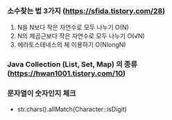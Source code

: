 ### 소수찾는 법 3가지 (https://sfida.tistory.com/28)
1. N을 N보다 작은 자연수로 모두 나누기 O(N)
2. N의 제곱근보다 작은 자연수로 모두 나누기 O(√N)
3. 에라토스테네스의 체 이용하기 O(NlongN)

### Java Collection (List, Set, Map) 의 종류 (https://hwan1001.tistory.com/10)

### 문자열이 숫자인지 체크 
- str.chars().allMatch(Character::isDigit)

